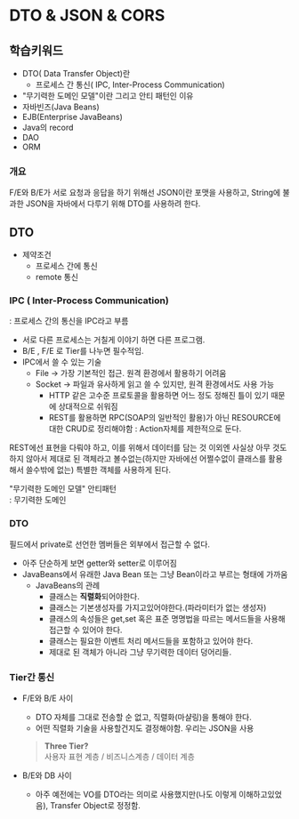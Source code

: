 # DTO & JSON & CORS

## 학습키워드

* DTO( Data Transfer Object)란
  * 프로세스 간 통신( IPC, Inter-Process Communication)
* "무기력한 도메인 모델"이란 그리고 안티 패턴인 이유
* 자바빈즈(Java Beans)
* EJB(Enterprise JavaBeans)
* Java의 record
* DAO
* ORM


### 개요

F/E와 B/E가 서로 요청과 응답을 하기 위해선 JSON이란 포맷을 사용하고, String에 불과한 JSON을 자바에서 다루기 위해 DTO를 사용하려 한다.

## DTO

- 제약조건
   - 프로세스 간에 통신
   - remote 통신

### IPC ( Inter-Process Communication)
: 프로세스 간의 통신을 IPC라고 부름
- 서로 다른 프로세스는 거칠게 이야기 하면 다른 프로그램.
- B/E , F/E 로 Tier를 나누면 필수적임.
- IPC에서 쓸 수 있는 기술
  - File -> 가장 기본적인 접근. 원격 환경에서 활용하기 어려움
  - Socket -> 파일과 유사하게 읽고 쓸 수 있지만, 원격 환경에서도 사용 가능
    - HTTP 같은 고수준 프로토콜을 활용하면 어느 정도 정해진 틀이 있기 때문에 상대적으로 쉬워짐
    - REST를 활용하면 RPC(SOAP의 일반적인 활용)가 아닌 RESOURCE에 대한 CRUD로 정리해야함 : Action자체를 제한적으로 둔다.       


REST에선 표현을 다뤄야 하고, 이를 위해서 데이터를 담는 것 이외엔 사실상 아무 것도 하지 않아서 제대로 된 객체라고 볼수없는(하지만 자바에선 어쩔수없이 클래스를 활용해서 쓸수밖에 없는) 특별한 객체를 사용하게 된다.       

"무기력한 도메인 모델" 안티패턴      
: 무기력한 도메인     

### DTO


필드에서 private로 선언한 멤버들은 외부에서 접근할 수 없다.     
- 아주 단순하게 보면 getter와 setter로 이루어짐
- JavaBeans에서 유래한 Java Bean 또는 그냥 Bean이라고 부르는 형태에 가까움
  -  JavaBeans의 관례
     -  클래스는 **직렬화**되어야한다.      
     -  클래스는 기본생성자를 가지고있어야한다.(파라미터가 없는 생성자)      
     -  클래스의 속성들은 get,set 혹은 표준 명명법을 따르는 메서드들을 사용해 접근할 수 있어야 한다.      
     -  클래스는 필요한 이벤트 처리 메서드들을 포함하고 있어야 한다.      
     -  제대로 된 객체가 아니라 그냥 무기력한 데이터 덩어리들.      


### Tier간 통신
- F/E와 B/E 사이
  - DTO 자체를 그대로 전송할 순 없고, 직렬화(마샬링)을 통해야 한다.      
  - 어떤 직렬화 기술을 사용할건지도 결정해야함. 우리는 JSON을 사용        
  > **Three Tier?**      
  > 사용자 표현 계층 / 비즈니스계층 / 데이터 계층      

- B/E와 DB 사이
  - 아주 예전에는 VO를 DTO라는 의미로 사용했지만(나도 이렇게 이해하고있었음), Transfer Object로 정정함.    
